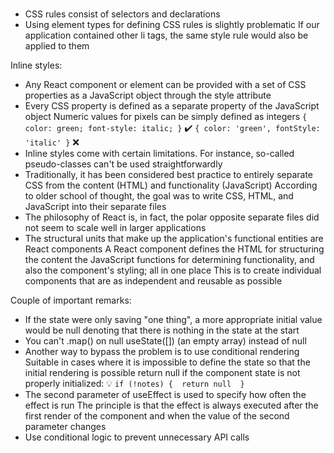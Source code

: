 #
- CSS rules consist of selectors and declarations
- Using element types for defining CSS rules is slightly problematic
  If our application contained other li tags, the same style rule would also be applied to them

Inline styles:
- Any React component or element can be provided with a set of CSS properties as a JavaScript object through the style attribute
- Every CSS property is defined as a separate property of the JavaScript object
  Numeric values for pixels can be simply defined as integers
  `{ color: green; font-style: italic; }` ✔️
  `{ color: 'green', fontStyle: 'italic' }` ❌
- Inline styles come with certain limitations. For instance, so-called pseudo-classes can't be used straightforwardly
- Traditionally, it has been considered best practice to entirely separate CSS from the content (HTML) and functionality (JavaScript)
  According to older school of thought, the goal was to write CSS, HTML, and JavaScript into their separate files
- The philosophy of React is, in fact, the polar opposite separate files did not seem to scale well in larger applications
- The structural units that make up the application's functional entities are React components
  A React component defines the HTML for structuring the content
  the JavaScript functions for determining functionality, and also the component's styling; all in one place
  This is to create individual components that are as independent and reusable as possible


Couple of important remarks:
- If the state were only saving "one thing",
  a more appropriate initial value would be null denoting that there is nothing in the state at the start
- You can't .map() on null
  useState([]) (an empty array) instead of null
- Another way to bypass the problem is to use conditional rendering
  Suitable in cases where it is impossible to define the state so that the initial rendering is possible
  return null if the component state is not properly initialized: 💡
  `if (!notes) { 
    return null 
  }`
- The second parameter of useEffect is used to specify how often the effect is run
  The principle is that the effect is always executed after the first render of the component
  and when the value of the second parameter changes
- Use conditional logic to prevent unnecessary API calls
